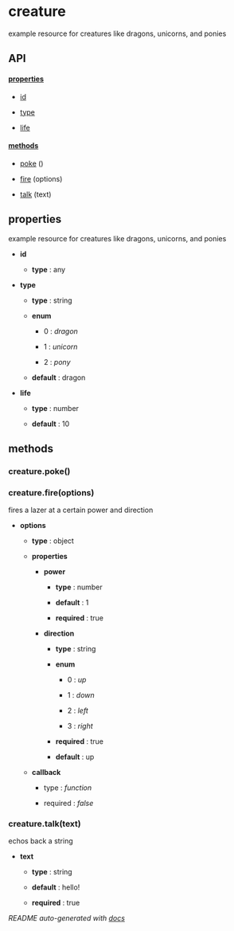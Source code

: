 # creature

example resource for creatures like dragons, unicorns, and ponies

## API

#### [properties](#creature-properties)

  - [id](#creature-properties-id)

  - [type](#creature-properties-type)

  - [life](#creature-properties-life)


#### [methods](#creature-methods)

  - [poke](#creature-methods-poke) ()

  - [fire](#creature-methods-fire) (options)

  - [talk](#creature-methods-talk) (text)


<a name="creature-properties"></a>

## properties 
example resource for creatures like dragons, unicorns, and ponies

- **id** 

  - **type** : any

- **type** 

  - **type** : string

  - **enum**

    - 0 : *dragon*

    - 1 : *unicorn*

    - 2 : *pony*

  - **default** : dragon

- **life** 

  - **type** : number

  - **default** : 10


<a name="creature-methods"></a> 

## methods 

<a name="creature-methods-poke"></a> 

### creature.poke()

<a name="creature-methods-fire"></a> 

### creature.fire(options)

fires a lazer at a certain power and direction

- **options** 

  - **type** : object

  - **properties**

    - **power** 

      - **type** : number

      - **default** : 1

      - **required** : true

    - **direction** 

      - **type** : string

      - **enum**

        - 0 : *up*

        - 1 : *down*

        - 2 : *left*

        - 3 : *right*

      - **required** : true

      - **default** : up

  - **callback**

    - type : *function*

    - required : *false*

<a name="creature-methods-talk"></a> 

### creature.talk(text)

echos back a string

- **text** 

  - **type** : string

  - **default** : hello!

  - **required** : true



*README auto-generated with [docs](https://github.com/bigcompany/resources/tree/master/docs)*